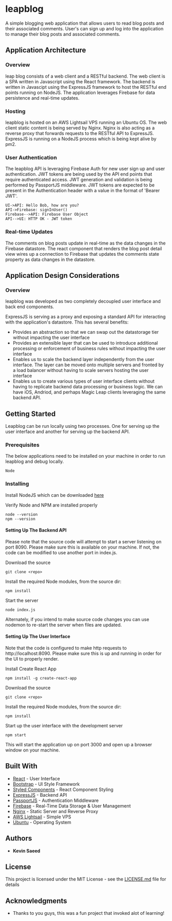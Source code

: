 # leapblog

A simple blogging web application that allows users to read blog posts and their associated comments.  User's can sign up and log into the application to manage their blog posts and associated comments.

## Application Architecture

### Overview

leap blog consists of a web client and a RESTful backend.  The web client is a SPA written in Javascript using the React framework.  The backend is written in Javascipt using the ExpressJS framework to host the RESTful end points running on NodeJS.  The application leverages Firebase for data persistence and real-time updates.

### Hosting

leapblog is hosted on an AWS Lightsail VPS running an Ubuntu OS.  The web client static content is being served by Nginx.  Nginx is also acting as a reverse proxy that forwards requests to the RESTful API to ExpressJS.  ExpressJS is running on a NodeJS process which is being kept alive by pm2.

### User Authentication
The leapblog API is leveraging Firebase Auth for new user sign up and user authentication.  JWT tokens are being used by the API end points that require authenticated access.  JWT generation and validation is being performed by PassportJS middleware.  JWT tokens are expected to be present in the Authentication header with a value in the format of 'Bearer JWT'.

```sequence
UI->API: Hello Bob, how are you?
API->Firebase: signInUser()
Firebase-->API: Firebase User Object
API-->UI: HTTP OK - JWT token

```

### Real-time Updates
The comments on blog posts update in real-time as the data changes in the Firebase datastore.  The react component that renders the blog post detail view wires up a connection to Firebase that updates the comments state property as data changes in the datastore.

## Application Design Considerations

### Overview
leapblog was developed as two completely decoupled user interface and back end components.  

ExpressJS is serving as a proxy and exposing a standard API for interacting with the application's datastore.  This has several benefits:

 - Provides an abstraction so that we can swap out the datastorage tier without impacting the user interface
 - Provides an extensible layer that can be used to introduce additional processing or enforcement of business rules without impacting the user interface
 - Enables us to scale the backend layer independently from the user interface.  The layer can be moved onto multiple servers and fronted by a load balancer without having to scale servers hosting the user interface
 - Enables us to create various types of user interface clients without having to replicate backend data processing or business logic.  We can have iOS, Andriod, and perhaps Magic Leap clients leveraging the same backend API.
 

## Getting Started

Leapblog can be run locally using two processes.  One for serving up the user interface and another for serving up the backend API.

### Prerequisites

The below applications need to be installed on your machine in order to run leapblog and debug locally.

```
Node
```

### Installing

Install NodeJS which can be downloaded [here](https://nodejs.org)

Verify Node and NPM are installed properly

```
node --version
npm --version
```
#### Setting Up The Backend API
Please note that the source code will attempt to start a server listening on port 8090.  Please make sure this is available on your machine.  If not, the code can be modified to use another port in index.js.

Download the source

```
git clone <repo>
```

Install the required Node modules, from the source dir:

```
npm install
```

Start the server

```
node index.js
```

Alternately, if you intend to make source code changes you can use nodemon to re-start the server when files are updated.

#### Setting Up The User Interface
Note that the code is configured to make http requests to http://localhost:8090.  Please make sure this is up and running in order for the UI to properly render.

Install Create React App

```
npm install -g create-react-app
```

Download the source

```
git clone <repo>
```

Install the required Node modules, from the source dir:

```
npm install
```

Start up the user interface with the development server

```
npm start
```

This will start the application up on port 3000 and open up a browser window on your machine.

## Built With

* [React](https://reactjs.org/) - User Interface
* [Bootstrap](https://getbootstrap.com/) - UI Style Framework
* [Styled Components](https://www.styled-components.com/) - React Component Styling 
* [ExpressJS](https://expressjs.com/) - Backend API
* [PassportJS](http://www.passportjs.org/) - Authentication Middleware
* [Firebase](https://firebase.google.com/) - Real-Time Data Storage & User Management
* [Nginx](https://www.nginx.com) - Static Server and Reverse Proxy
* [AWS Lightsail](https://amazonlightsail.com/) - Simple VPS
* [Ubuntu](https://www.ubuntu.com/) - Operating System


## Authors

* **Kevin Saeed** 

## License

This project is licensed under the MIT License - see the [LICENSE.md](LICENSE.md) file for details

## Acknowledgments

* Thanks to you guys, this was a fun project that invoked alot of learning!
